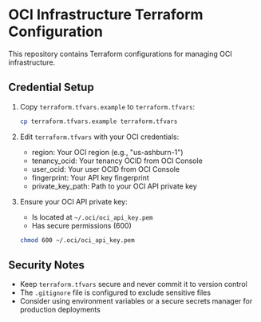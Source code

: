 # OCI Infrastructure Terraform Configuration

This repository contains Terraform configurations for managing OCI infrastructure.

## Credential Setup

1. Copy `terraform.tfvars.example` to `terraform.tfvars`:
   ```bash
   cp terraform.tfvars.example terraform.tfvars
   ```

2. Edit `terraform.tfvars` with your OCI credentials:
   - region: Your OCI region (e.g., "us-ashburn-1")
   - tenancy_ocid: Your tenancy OCID from OCI Console
   - user_ocid: Your user OCID from OCI Console
   - fingerprint: Your API key fingerprint
   - private_key_path: Path to your OCI API private key

3. Ensure your OCI API private key:
   - Is located at `~/.oci/oci_api_key.pem`
   - Has secure permissions (600)
   ```bash
   chmod 600 ~/.oci/oci_api_key.pem
   ```

## Security Notes

- Keep `terraform.tfvars` secure and never commit it to version control
- The `.gitignore` file is configured to exclude sensitive files
- Consider using environment variables or a secure secrets manager for production deployments

